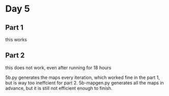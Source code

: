 # Day 5

## Part 1
this works

## Part 2
this does not work, even after running for 18 hours

5b.py generates the maps every iteration, which worked fine in the part 1, but is way too ineffcient for part 2. 5b-mapgen.py generates all the maps in advance, but it is still not efficient enough to finish. 